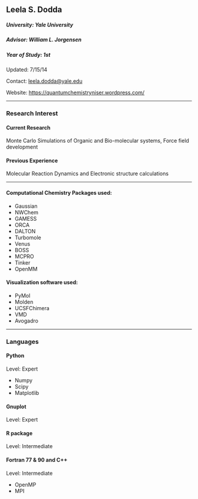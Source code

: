 ## Leela S. Dodda
##### University: Yale University
##### Advisor: William L. Jorgensen
##### Year of Study: 1st

Updated: 7/15/14

Contact: leela.dodda@yale.edu

Website: https://quantumchemistryniser.wordpress.com/

---
### Research Interest

#### Current Research 

Monte Carlo Simulations of Organic and Bio-molecular systems, Force field development

#### Previous Experience

Molecular Reaction Dynamics and Electronic structure calculations

---
#### Computational Chemistry Packages used:
 - Gaussian
 - NWChem
 - GAMESS
 - ORCA
 - DALTON
 - Turbomole
 - Venus
 - BOSS
 - MCPRO
 - Tinker
 - OpenMM

#### Visualization software used:
 - PyMol
 - Molden
 - UCSFChimera
 - VMD 
 - Avogadro

---
### Languages

#### Python
Level: Expert

 - Numpy
 - Scipy
 - Matplotlib

#### Gnuplot
Level: Expert

#### R package
Level: Intermediate

#### Fortran 77 & 90 and C++
Level: Intermediate

 - OpenMP
 - MPI

